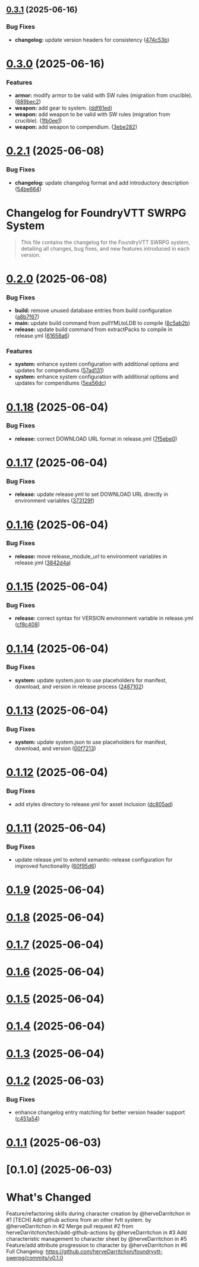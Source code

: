 ## [0.3.1](https://github.com/herveDarritchon/foundryvtt-swerpg/compare/v0.3.0...v0.3.1) (2025-06-16)


### Bug Fixes

* **changelog:** update version headers for consistency ([474c53b](https://github.com/herveDarritchon/foundryvtt-swerpg/commit/474c53b27f484160d5649bf8b3218ca4e19af4be))

# [0.3.0](https://github.com/herveDarritchon/foundryvtt-swerpg/compare/v0.2.1...v0.3.0) (2025-06-16)


### Features

* **armor:** modify armor to be valid with SW rules (migration from crucible). ([689bec2](https://github.com/herveDarritchon/foundryvtt-swerpg/commit/689bec250c24877b4638cb057d9fd7851123ddea))
* **weapon:** add gear to system. ([ddf81ed](https://github.com/herveDarritchon/foundryvtt-swerpg/commit/ddf81eda3397af06527d3647487b922f06360e21))
* **weapon:** add weapon to be valid with SW rules (migration from crucible). ([1fb0ee1](https://github.com/herveDarritchon/foundryvtt-swerpg/commit/1fb0ee1f5f979444d8f40d82462ffedd9b45073f))
* **weapon:** add weapon to compendium. ([3ebe282](https://github.com/herveDarritchon/foundryvtt-swerpg/commit/3ebe28207a564205dd9f7db747788a5270aa8ef8))

# [0.2.1](https://github.com/herveDarritchon/foundryvtt-swerpg/compare/v0.2.0...v0.2.1) (2025-06-08)


### Bug Fixes

* **changelog:** update changelog format and add introductory description ([54be664](https://github.com/herveDarritchon/foundryvtt-swerpg/commit/54be664e866a94e63bde6b8cf64ea1c4511eca14))

# Changelog for FoundryVTT SWRPG System
> This file contains the changelog for the FoundryVTT SWRPG system, detailing all changes, bug fixes, and new features introduced in each version.

# [0.2.0](https://github.com/herveDarritchon/foundryvtt-swerpg/compare/v0.1.18...v0.2.0) (2025-06-08)


### Bug Fixes

* **build:** remove unused database entries from build configuration ([a8b7f67](https://github.com/herveDarritchon/foundryvtt-swerpg/commit/a8b7f67c26ba93d3965916d413a668f1845aa8e7))
* **main:** update build command from pullYMLtoLDB to compile ([8c5ab2b](https://github.com/herveDarritchon/foundryvtt-swerpg/commit/8c5ab2bf18e8cdbd95b0803e0e0172d3bb4d37d0))
* **release:** update build command from extractPacks to compile in release.yml ([61658a6](https://github.com/herveDarritchon/foundryvtt-swerpg/commit/61658a6c8c4219ff3f2ba45b9326720cf9879c2d))


### Features

* **system:** enhance system configuration with additional options and updates for compendiums ([57ad131](https://github.com/herveDarritchon/foundryvtt-swerpg/commit/57ad131188b2a0cbd593fc9e753645f93c720b93))
* **system:** enhance system configuration with additional options and updates for compendiums ([5ea56dc](https://github.com/herveDarritchon/foundryvtt-swerpg/commit/5ea56dc74c6ab984a9c3758a76d4a6326be6cb45))

# [0.1.18](https://github.com/herveDarritchon/foundryvtt-swerpg/compare/v0.1.17...v0.1.18) (2025-06-04)


### Bug Fixes

* **release:** correct DOWNLOAD URL format in release.yml ([7f5ebe0](https://github.com/herveDarritchon/foundryvtt-swerpg/commit/7f5ebe06d5b1c0b78922a5cbc1f8198e687c5298))

# [0.1.17](https://github.com/herveDarritchon/foundryvtt-swerpg/compare/v0.1.16...v0.1.17) (2025-06-04)


### Bug Fixes

* **release:** update release.yml to set DOWNLOAD URL directly in environment variables ([373129f](https://github.com/herveDarritchon/foundryvtt-swerpg/commit/373129fc656da94e60130705d7cc8bc89388260e))

# [0.1.16](https://github.com/herveDarritchon/foundryvtt-swerpg/compare/v0.1.15...v0.1.16) (2025-06-04)


### Bug Fixes

* **release:** move release_module_url to environment variables in release.yml ([3842d4a](https://github.com/herveDarritchon/foundryvtt-swerpg/commit/3842d4adca4182286de436b29299e6a295147874))

# [0.1.15](https://github.com/herveDarritchon/foundryvtt-swerpg/compare/v0.1.14...v0.1.15) (2025-06-04)


### Bug Fixes

* **release:** correct syntax for VERSION environment variable in release.yml ([cf8c408](https://github.com/herveDarritchon/foundryvtt-swerpg/commit/cf8c408e2011b57cfd64b513498eec9445837540))

# [0.1.14](https://github.com/herveDarritchon/foundryvtt-swerpg/compare/v0.1.13...v0.1.14) (2025-06-04)


### Bug Fixes

* **system:** update system.json to use placeholders for manifest, download, and version in release process ([2487102](https://github.com/herveDarritchon/foundryvtt-swerpg/commit/248710270b9b533b98cc5ddc8a5789550ef8be08))

# [0.1.13](https://github.com/herveDarritchon/foundryvtt-swerpg/compare/v0.1.12...v0.1.13) (2025-06-04)


### Bug Fixes

* **system:** update system.json to use placeholders for manifest, download, and version ([00f7213](https://github.com/herveDarritchon/foundryvtt-swerpg/commit/00f7213cadfa297f5917262e5155fa022cfbf12b))

# [0.1.12](https://github.com/herveDarritchon/foundryvtt-swerpg/compare/v0.1.11...v0.1.12) (2025-06-04)


### Bug Fixes

* add styles directory to release.yml for asset inclusion ([dc805ad](https://github.com/herveDarritchon/foundryvtt-swerpg/commit/dc805adb3cfd2cbfe84cbe1c30513a87e91e14c6))

# [0.1.11](https://github.com/herveDarritchon/foundryvtt-swerpg/compare/v0.1.10...v0.1.11) (2025-06-04)


### Bug Fixes

* update release.yml to extend semantic-release configuration for improved functionality ([60f95d6](https://github.com/herveDarritchon/foundryvtt-swerpg/commit/60f95d6af2cbf27afed1483544e6ac211ec6c432))

# [0.1.9](https://github.com/herveDarritchon/foundryvtt-swerpg/compare/v0.1.8...v0.1.9) (2025-06-04)

# [0.1.8](https://github.com/herveDarritchon/foundryvtt-swerpg/compare/v0.1.7...v0.1.8) (2025-06-04)

# [0.1.7](https://github.com/herveDarritchon/foundryvtt-swerpg/compare/v0.1.6...v0.1.7) (2025-06-04)

# [0.1.6](https://github.com/herveDarritchon/foundryvtt-swerpg/compare/v0.1.5...v0.1.6) (2025-06-04)

# [0.1.5](https://github.com/herveDarritchon/foundryvtt-swerpg/compare/v0.1.4...v0.1.5) (2025-06-04)

# [0.1.4](https://github.com/herveDarritchon/foundryvtt-swerpg/compare/v0.1.3...v0.1.4) (2025-06-04)

# [0.1.3](https://github.com/herveDarritchon/foundryvtt-swerpg/compare/v0.1.2...v0.1.3) (2025-06-04)

# [0.1.2](https://github.com/herveDarritchon/foundryvtt-swerpg/compare/v0.1.1...v0.1.2) (2025-06-03)


### Bug Fixes

* enhance changelog entry matching for better version header support ([c451a54](https://github.com/herveDarritchon/foundryvtt-swerpg/commit/c451a54ceae889441c79065c2c38095a494bfb24))

# [0.1.1](https://github.com/herveDarritchon/foundryvtt-swerpg/compare/v0.1.0...v0.1.1) (2025-06-03)

# [0.1.0] (2025-06-03)

# What's Changed
Feature/refactoring skills during character creation by @herveDarritchon in #1
[TECH] Add github actions from an other fvtt system. by @herveDarritchon in #2
Merge pull request #2 from herveDarritchon/tech/add-github-actions by @herveDarritchon in #3
Add characteristic management to character sheet by @herveDarritchon in #5
Feature/add attribute progression to character by @herveDarritchon in #6
Full Changelog: https://github.com/herveDarritchon/foundryvtt-swerpg/commits/v0.1.0

